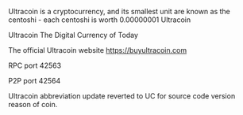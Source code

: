 Ultracoin is a cryptocurrency, and its smallest unit are known as the centoshi - each centoshi is worth 0.00000001 Ultracoin 

Ultracoin The Digital Currency of Today

The official Ultracoin website 
https://buyultracoin.com

RPC port 	42563

P2P port 	42564

Ultracoin abbreviation update reverted to UC for source code version reason of coin.

